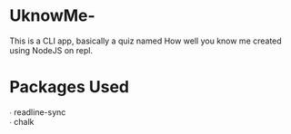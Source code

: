# UknowMe-
This is a CLI app, basically a quiz named How well you know me created using NodeJS on repl.

 # Packages Used
 ∙ readline-sync\
 ∙ chalk
